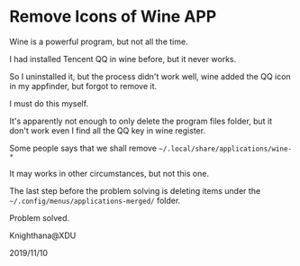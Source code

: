 
# Remove Icons of Wine APP

  Wine is a powerful program, but not all the time.
  
  I had installed Tencent QQ in wine before, but it never works.

  So I uninstalled it, but the process didn't work well, wine added the QQ icon in my appfinder, but forgot to remove it.

  I must do this myself.

  It's apparently not enough to only delete the program files folder, but it don't work even I find all the QQ key in wine register.

  Some people says that we shall remove `~/.local/share/applications/wine-*`

  It may works in other circumstances, but not this one.

  The last step before the problem solving is deleting items under the `~/.config/menus/applications-merged/` folder.

  Problem solved.

  Knighthana@XDU

  2019/11/10
